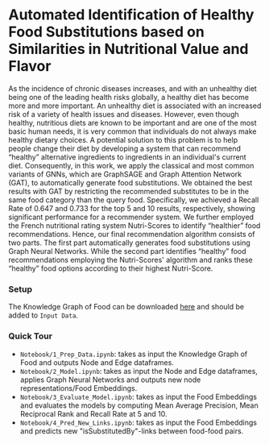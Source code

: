 # Automated Identification of Healthy Food Substitutions based on Similarities in Nutritional Value and Flavor

As the incidence of chronic diseases increases, and with an unhealthy diet being one of the leading health risks globally, a healthy diet has become more and more important. An unhealthy diet is associated with an increased risk of a variety of health issues and diseases. However, even though healthy, nutritious diets are known to be important and are one of the most basic human needs, it is very common that individuals do not always make healthy dietary choices. A potential solution to this problem is to help people change their diet by developing a system that can recommend “healthy” alternative ingredients to ingredients in an individual's current diet. Consequently, in this work, we apply the classical and most common variants of GNNs, which are GraphSAGE and Graph Attention Network (GAT), to automatically generate food substitutions. We obtained the best results with GAT by restricting the recommended substitutes to be in the same food category than the query food. Specifically, we achieved a Recall Rate of $0.647$ and $0.733$ for the top $5$ and $10$ results, respectively, showing significant performance for a recommender system. We further employed the French nutritional rating system Nutri-Scores to identify “healthier” food recommendations. Hence, our final recommendation algorithm consists of two parts. The first part automatically generates food substitutions using Graph Neural Networks. While the second part identifies “healthy” food recommendations employing the Nutri-Scores' algorithm and ranks these “healthy” food options according to their highest Nutri-Score.

### Setup

The Knowledge Graph of Food can be downloaded [here](https://drive.google.com/drive/folders/1p3L-lBbx_2cBbjTBXimfR3DntmZ8AEpS?usp=share_link) and should be added to ```Input Data```.

### Quick Tour

- ```Notebook/1_Prep_Data.ipynb```: takes as input the Knowledge Graph of Food and outputs Node and Edge dataframes.
- ```Notebook/2_Model.ipynb```: takes as input the Node and Edge dataframes, applies Graph Neural Networks and outputs new node representations/Food Embeddings.
- ```Notebook/3_Evaluate_Model.ipynb```: takes as input the Food Embeddings and evaluates the models by computing Mean Average Precision, Mean Reciprocal Rank and Recall Rate at 5 and 10.
- ```Notebook/4_Pred_New_Links.ipynb```: takes as input the Food Embeddings and predicts new "isSubstitutedBy"-links between food-food pairs.
